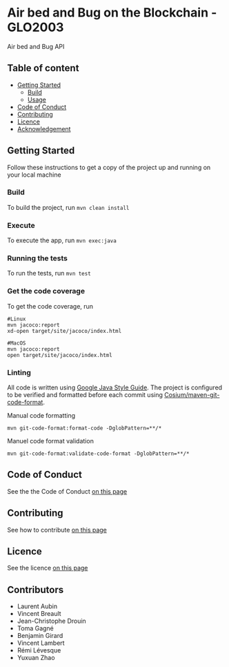 # Air bed and Bug on the Blockchain - GLO2003

Air bed and Bug API

## Table of content

- [Getting Started](#getting-started)
    - [Build](#build)
    - [Usage](#usage)
- [Code of Conduct](#code-of-conduct)
- [Contributing](#contributing)
- [Licence](#licence)
- [Acknowledgement]()


## Getting Started

Follow these instructions to get a copy of the project up and running on your local machine

### Build

To build the project, run ``mvn clean install``  

### Execute

To execute the app, run ``mvn exec:java``

### Running the tests

To run the tests, run ``mvn test``


### Get the code coverage

To get the code coverage, run  

    #Linux
    mvn jacoco:report
    xd-open target/site/jacoco/index.html
    
    #MacOS
    mvn jacoco:report
    open target/site/jacoco/index.html

### Linting

All code is written using [Google Java Style Guide](https://google.github.io/styleguide/javaguide.html).
The project is configured to be verified and formatted before each commit using [Cosium/maven-git-code-format](https://github.com/Cosium/maven-git-code-format).

Manual code formatting

    mvn git-code-format:format-code -DglobPattern=**/*

Manuel code format validation
    
    mvn git-code-format:validate-code-format -DglobPattern=**/*

## Code of Conduct

See the the Code of Conduct [on this page](https://github.com/glo2003/glo2003-h2020-eq05/blob/master/CODE_OF_CONDUCT.md)

## Contributing

See how to contribute [on this page](https://github.com/glo2003/glo2003-h2020-eq05/blob/master/CONTRIBUTING.md)

## Licence

See the licence [on this page](https://github.com/glo2003/glo2003-h2020-eq05/blob/master/LICENCE.md)


## Contributors
- Laurent Aubin
- Vincent Breault
- Jean-Christophe Drouin
- Toma Gagné
- Benjamin Girard
- Vincent Lambert
- Rémi Lévesque
- Yuxuan Zhao
